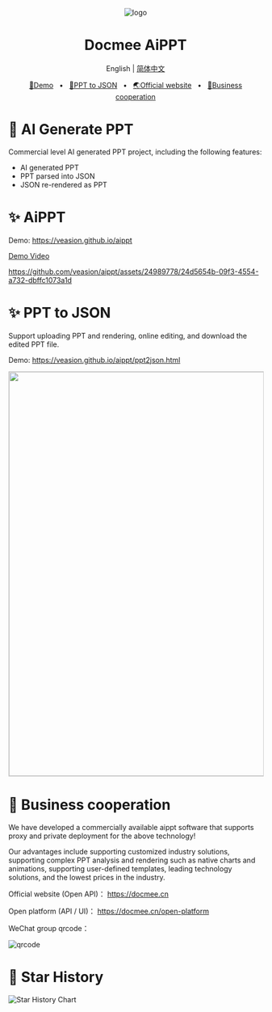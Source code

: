 <p align="center"><img src="https://docmee.cn/favicons/favicon-32x32.png" alt="logo"/></p>
<h1 align="center">Docmee AiPPT</h1>
<p align="center">
  English | <a href="./README.md">简体中文</a>
</p>
<p align="center">
	<a href="https://veasion.github.io/aippt" target="_blank">🔗Demo</a>
	<span>&nbsp;&nbsp;•&nbsp;&nbsp;</span>
	<a href="https://veasion.github.io/aippt/ppt2json.html" target="_blank">📝PPT to JSON</a>
	<span>&nbsp;&nbsp;•&nbsp;&nbsp;</span>
	<a href="https://docmee.cn" target="_blank">🌏Official website</a>
	<span>&nbsp;&nbsp;•&nbsp;&nbsp;</span>
	<a href="#-Business+cooperation">💬Business cooperation</a>
</p>





# 🤖 AI Generate PPT

Commercial level AI generated PPT project, including the following features:

* AI generated PPT
* PPT parsed into JSON
* JSON re-rendered as PPT



# ✨ AiPPT

Demo: https://veasion.github.io/aippt

[Demo Video](https://metasign-public.oss-cn-shanghai.aliyuncs.com/github/aippt.mp4)

https://github.com/veasion/aippt/assets/24989778/24d5654b-09f3-4554-a732-dbffc1073a1d



# ✨ PPT to JSON

Support uploading PPT and rendering, online editing, and download the edited PPT file.

Demo: https://veasion.github.io/aippt/ppt2json.html




<img width="800" src="https://metasign-public.oss-cn-shanghai.aliyuncs.com/github/ppt2json.png" style="border:1px solid #ccc">



# 🤝 Business cooperation

We have developed a commercially available aippt software that supports proxy and private deployment for the above technology!

Our advantages include supporting customized industry solutions, supporting complex PPT analysis and rendering such as native charts and animations, supporting user-defined templates, leading technology solutions, and the lowest prices in the industry.

Official website (Open API)：
https://docmee.cn

Open platform (API / UI)：
https://docmee.cn/open-platform


WeChat group qrcode：

![qrcode](https://metasign-public.oss-cn-shanghai.aliyuncs.com/github/contact_me_qr.png)



# 🌟 Star History


<picture>
    <source media="(prefers-color-scheme: dark)" srcset="https://api.star-history.com/svg?repos=veasion/aippt&type=Date&theme=dark" />
    <source media="(prefers-color-scheme: light)" srcset="https://api.star-history.com/svg?repos=veasion/aippt&type=Date" />
    <img alt="Star History Chart" src="https://api.star-history.com/svg?repos=veasion/aippt&type=Date" />
</picture>
